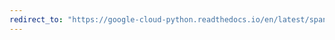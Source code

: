 ```yaml
---
redirect_to: "https://google-cloud-python.readthedocs.io/en/latest/spanner/streamed-api.html"
---
```

